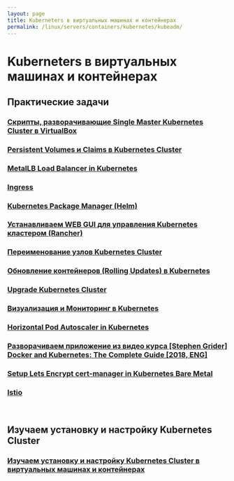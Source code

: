 ```yaml
---
layout: page
title: Kuberneters в виртуальных машинах и контейнерах
permalink: /linux/servers/containers/kubernetes/kubeadm/
---
```


# Kuberneters в виртуальных машинах и контейнерах

## Практические задачи

### [Скрипты, разворачивающие Single Master Kubernetes Cluster в VirtualBox](/linux/servers/containers/kubernetes/kubeadm/prepared-cluster/)

### [Persistent Volumes и Claims в Kubernetes Cluster](/linux/servers/containers/kubernetes/kubeadm/persistence/)

### [MetalLB Load Balancer in Kubernetes](/linux/servers/containers/kubernetes/kubeadm/metal-load-balancer/)

### [Ingress](/linux/servers/containers/kubernetes/kubeadm/ingress/)

### [Kubernetes Package Manager (Helm)](/linux/servers/containers/kubernetes/kubeadm/heml/)

### [Устанавливаем WEB GUI для управления Kubernetes кластером (Rancher)](/linux/servers/containers/kubernetes/kubeadm/gui/rancher/)

### [Переименование узлов Kubernetes Cluster](/linux/servers/containers/kubernetes/kubeadm/renaming-kubernetes-nodes/)

### [Обновление контейнеров (Rolling Updates) в Kubernetes](/linux/servers/containers/kubernetes/kubeadm/rolling-updates/)

### [Upgrade Kubernetes Cluster](/linux/servers/containers/kubernetes/kubeadm/upgrade-kubernetes-cluster/)

### [Визуализация и Мониторинг в Kubernetes](/linux/servers/containers/kubernetes/kubeadm/monitoring/)

### [Horizontal Pod Autoscaler in Kubernetes](/linux/servers/containers/kubernetes/kubeadm/horizontal-pod-autoscaler/)

### [Разворачиваем приложение из видео курса [Stephen Grider] Docker and Kubernetes: The Complete Guide [2018, ENG]](/linux/servers/containers/kubernetes/kubeadm/grider-multi-pod-app/)

### [Setup Lets Encrypt cert-manager in Kubernetes Bare Metal](/linux/servers/containers/kubernetes/kubeadm/lets-encrypt/)

### [Istio](/linux/servers/containers/kubernetes/kubeadm/istio/)

<br/>

## Изучаем установку и настройку Kubernetes Cluster

### [Изучаем установку и настройку Kubernetes Cluster в виртуальных машинах и контейнерах](/linux/servers/containers/kubernetes/kubeadm/install/)
